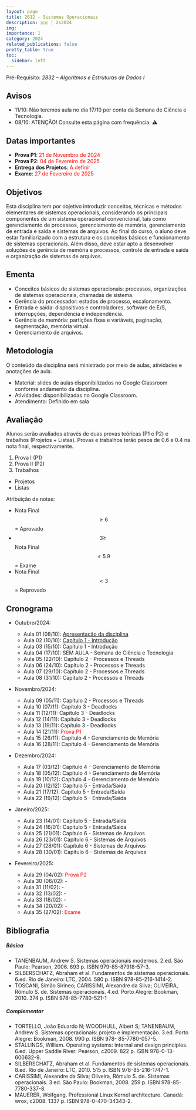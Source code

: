 ```yaml
---
layout: page
title: 2612 - Sistemas Operacionais
description: 🇧🇷 | 2s2024
img: 
importance: 1
category: 2024
related_publications: false
pretty_table: true
toc:
  sidebar: left
---
```


Pré-Requisito: *2832 – Algoritmos e Estruturas de Dados I*

## Avisos
- 11/10: Não teremos aula no dia 17/10 por conta da Semana de Ciência e Tecnologia.
- 08/10: ATENÇÃO! Consulte esta página com frequência. ⚠️

## Datas importantes
- **Prova P1**: <span style="color:red">21 de Novembro de 2024</span>
- **Prova P2**: <span style="color:red">04 de Fevereiro de 2025</span>
- **Entrega dos Projetos**: <span style="color:red">A definir</span>
- **Exame**: <span style="color:red">27 de Fevereiro de 2025</span>

## Objetivos
Esta disciplina tem por objetivo introduzir conceitos, técnicas e métodos elementares de sistemas operacionais, considerando os principais componentes de um sistema operacional convencional, tais como gerenciamento de processos, gerenciamento de memória, gerenciamento de entrada e saída e sistemas de arquivos. Ao final do curso, o aluno deve estar familiarizado com a estrutura e os conceitos básicos e funcionamento de sistemas operacionais. Além disso, deve estar apto a desenvolver soluções de gerência de memória e processos, controle de entrada e saída e organização de sistemas de arquivos.

## Ementa
- Conceitos básicos de sistemas operacionais: processos, organizações de sistemas operacionais, chamadas de sistema. 
- Gerência do processador: estados de processo, escalonamento.
- Entrada e saída: dispositivos e controladores, software de E/S, interrupções, dependência e independência.
- Gerência de memória: partições fixas e variáveis, paginação, segmentação, memória virtual.
- Gerenciamento de arquivos.

## Metodologia
O conteúdo da disciplina será ministrado por meio de aulas, atividades e anotações de aula.

- Material: slides de aulas disponibilizados no Google Classroom conforme andamento da disciplina.
- Atividades: disponibilizadas no Google Classroom.
- Atendimento: Definido em sala

## Avaliação
Alunos serão avaliados através de duas provas teóricas (P1 e P2) e trabalhos (Projetos + Listas). Provas e trabalhos terão pesos de 0.6 e 0.4 na nota final, respectivamente.

1. Prova I (P1)
2. Prova II (P2)
3. Trabalhos
- Projetos
- Listas

Atribuição de notas:

- Nota Final $$ \geq 6$$ = Aprovado
- $$3 \geq$$ Nota Final $$\leq 5.9$$ = Exame
- Nota Final $$ < 3$$ = Reprovado

## Cronograma
- Outubro/2024:
  - Aula 01 (08/10): [Apresentação da disciplina](https://docs.google.com/presentation/d/1IbNuJraYUUhoXTmR5CegzA3hEnS51cnH/edit?usp=sharing)
  - Aula 02 (10/10): [Capítulo 1 - Introdução](https://docs.google.com/presentation/d/1GWLC9NPacEZMFOmodN8O0hMDIYS0lChkY5sJg92uAoA/edit?usp=sharing)
  - Aula 03 (15/10): Capítulo 1 - Introdução
  - Aula 04 (17/10): SEM AULA - Semana de Ciência e Tecnologia
  - Aula 05 (22/10): Capítulo 2 - Processos e Threads
  - Aula 06 (24/10): Capítulo 2 - Processos e Threads
  - Aula 07 (29/10): Capítulo 2 - Processos e Threads
  - Aula 08 (31/10): Capítulo 2 - Processos e Threads

- Novembro/2024:
  - Aula 09 (05/11): Capítulo 2 - Processos e Threads
  - Aula 10 (07/11): Capítulo 3 - Deadlocks
  - Aula 11 (12/11): Capítulo 3 - Deadlocks
  - Aula 12 (14/11): Capítulo 3 - Deadlocks
  - Aula 13 (19/11): Capítulo 3 - Deadlocks
  - Aula 14 (21/11): <span style="color:red">Prova P1</span>
  - Aula 15 (26/11): Capítulo 4 - Gerenciamento de Memória
  - Aula 16 (28/11): Capítulo 4 - Gerenciamento de Memória

- Dezembro/2024:
  - Aula 17 (03/12): Capítulo 4 - Gerenciamento de Memória
  - Aula 18 (05/12): Capítulo 4 - Gerenciamento de Memória
  - Aula 19 (10/12): Capítulo 4 - Gerenciamento de Memória
  - Aula 20 (12/12): Capítulo 5 - Entrada/Saída
  - Aula 21 (17/12): Capítulo 5 - Entrada/Saída
  - Aula 22 (19/12): Capítulo 5 - Entrada/Saída

- Janeiro/2025:
  - Aula 23 (14/01): Capítulo 5 - Entrada/Saída
  - Aula 24 (16/01): Capítulo 5 - Entrada/Saída
  - Aula 25 (21/01): Capítulo 6 - Sistemas de Arquivos
  - Aula 26 (23/01): Capítulo 6 - Sistemas de Arquivos
  - Aula 27 (28/01): Capítulo 6 - Sistemas de Arquivos
  - Aula 28 (30/01): Capítulo 6 - Sistemas de Arquivos

- Fevereiro/2025:
  - Aula 29 (04/02): <span style="color:red">Prova P2</span>
  - Aula 30 (06/02): -
  - Aula 31 (11/02): -
  - Aula 32 (13/02): -
  - Aula 33 (18/02): -
  - Aula 34 (20/02): -
  - Aula 35 (27/02): <span style="color:red">Exame</span>

## Bibliografia

##### Básica
- TANENBAUM, Andrew S. Sistemas operacionais modernos. 2.ed. São Paulo: Pearson, 2006. 693 p. ISBN 979-85-87918-57-3.
- SILBERSCHATZ, Abraham et al. Fundamentos de sistemas operacionais. 6.ed. Rio de Janeiro: LTC, 2004. 580 p. ISBN 978-85-216-1414-2.
- TOSCANI, Simão Sirineo; CARISSIMI, Alexandre da Silva; OLIVEIRA, Rômulo S. de. Sistemas operacionais. 4.ed. Porto Alegre: Bookman, 2010. 374 p. ISBN 978-85-7780-521-1


##### Complementar
- TORTELLO, João Eduardo N; WOODHULL, Albert S; TANENBAUM, Andrew S. Sistemas operacionais: projeto e implementação. 3.ed. Porto Alegre: Bookman, 2008. 990 p. ISBN 978- 85-7780-057-5.
- STALLINGS, William. Operating systems: internal and design principles. 6.ed. Upper Saddle River: Pearson, c2009. 822 p. ISBN 978-0-13-600632-9.
- SILBERSCHATZ, Abraham et al. Fundamentos de sistemas operacionais. 8.ed. Rio de Janeiro: LTC, 2010. 515 p. ISBN 978-85-216-1747-1.
- CARISSIMI, Alexandre da Silva; Oliveira, Rômulo S. de. Sistemas operacionais. 3 ed. Säo Paulo: Bookman, 2008. 259 p. ISBN 978-85-7780-337-8.
- MAUERER, Wolfgang. Professional Linux Kernel architecture. Canadá: wrox, c2008. 1337 p. ISBN 978-0-470-34343-2.